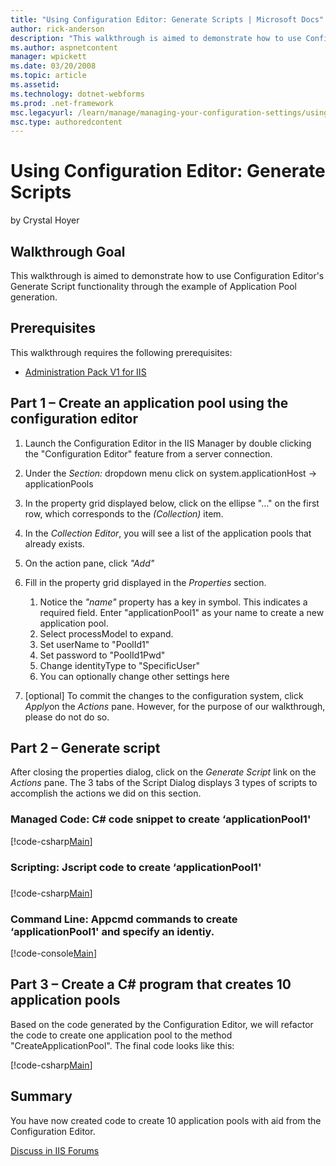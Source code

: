 ```yaml
---
title: "Using Configuration Editor: Generate Scripts | Microsoft Docs"
author: rick-anderson
description: "This walkthrough is aimed to demonstrate how to use Configuration Editor's Generate Script functionality through the example of Application Pool generation...."
ms.author: aspnetcontent
manager: wpickett
ms.date: 03/20/2008
ms.topic: article
ms.assetid: 
ms.technology: dotnet-webforms
ms.prod: .net-framework
msc.legacyurl: /learn/manage/managing-your-configuration-settings/using-configuration-editor-generate-scripts
msc.type: authoredcontent
---
```

Using Configuration Editor: Generate Scripts
====================
by Crystal Hoyer

## Walkthrough Goal

This walkthrough is aimed to demonstrate how to use Configuration Editor's Generate Script functionality through the example of Application Pool generation.

## Prerequisites

This walkthrough requires the following prerequisites:

- [Administration Pack V1 for IIS](../../../downloads/microsoft/administration-pack.md "Install Administration Pack")

## Part 1 – Create an application pool using the configuration editor

1. Launch the Configuration Editor in the IIS Manager by double clicking the "Configuration Editor" feature from a server connection.
2. Under the *Section:* dropdown menu click on system.applicationHost -&gt; applicationPools
3. In the property grid displayed below, click on the ellipse "…" on the first row, which corresponds to the *(Collection)* item.
4. In the *Collection Editor*, you will see a list of the application pools that already exists.
5. On the action pane, click *"Add"*
6. Fill in the property grid displayed in the *Properties* section. 

    1. Notice the *"name"* property has a key in symbol. This indicates a required field. Enter "applicationPool1" as your name to create a new application pool.
    2. Select processModel to expand.
    3. Set userName to "PoolId1"
    4. Set password to "PoolId1Pwd"
    5. Change identityType to "SpecificUser"
    6. You can optionally change other settings here
7. [optional] To commit the changes to the configuration system, click *Apply*on the *Actions* pane. However, for the purpose of our walkthrough, please do not do so.

## Part 2 – Generate script

After closing the properties dialog, click on the *Generate Script* link on the *Actions* pane. The 3 tabs of the Script Dialog displays 3 types of scripts to accomplish the actions we did on this section.

### Managed Code: C# code snippet to create ‘applicationPool1'

[!code-csharp[Main](using-configuration-editor-generate-scripts/samples/sample1.cs)]

### Scripting: Jscript code to create ‘applicationPool1'

### 

[!code-csharp[Main](using-configuration-editor-generate-scripts/samples/sample2.cs)]

### Command Line: Appcmd commands to create ‘applicationPool1' and specify an identiy.

[!code-console[Main](using-configuration-editor-generate-scripts/samples/sample3.cmd)]

## Part 3 – Create a C# program that creates 10 application pools

Based on the code generated by the Configuration Editor, we will refactor the code to create one application pool to the method "CreateApplicationPool". The final code looks like this:

[!code-csharp[Main](using-configuration-editor-generate-scripts/samples/sample4.cs)]

## Summary

You have now created code to create 10 application pools with aid from the Configuration Editor.
  
  
[Discuss in IIS Forums](https://forums.iis.net/1149.aspx)